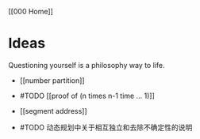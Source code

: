 [[000 Home]] 

# Ideas
Questioning yourself is a philosophy way to life.

- [[number partition]]

- #TODO [[proof of (n times n-1 time ... 1)]]

- [[segment address]]

- #TODO 动态规划中关于相互独立和去除不确定性的说明